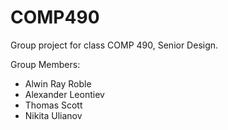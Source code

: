 # COMP490
Group project for class COMP 490, Senior Design. 

Group Members: 
- Alwin Ray Roble
- Alexander Leontiev
- Thomas Scott
- Nikita Ulianov
